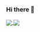### Hi there 👋

<!--
**SOURAV-ROY/SOURAV-ROY** is a ✨ _special_ ✨ repository because its `README.md` (this file) appears on your GitHub profile.

Here are some ideas to get you started:

- 🔭 I’m currently working on ...
- 🌱 I’m currently learning ...
- 👯 I’m looking to collaborate on ...
- 🤔 I’m looking for help with ...
- 💬 Ask me about ...
- 📫 How to reach me: ...
- 😄 Pronouns: ...
- ⚡ Fun fact: ...
-->

<a href="https://github.com/SOURAV-ROY">
  <img align="center" src="https://github-readme-stats.anuraghazra1.vercel.app/api/top-langs/?username=SOURAV-ROY&layout=compact&theme=radical" />
</a>

<a href="https://github.com/SOURAV-ROY">
  <img align="center" src="https://github-readme-stats.vercel.app/api?username=SOURAV-ROY&show_icons=true&theme=blue-green" />
</a>
